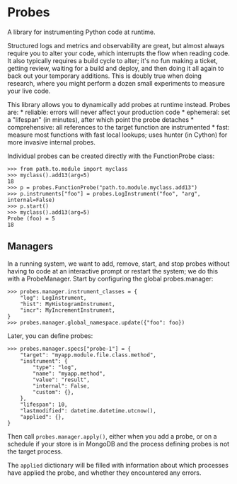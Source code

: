 # Probes

A library for instrumenting Python code at runtime.

Structured logs and metrics and observability are great, but almost always
require you to alter your code, which interrupts the flow when reading code.
It also typically requires a build cycle to alter; it's no fun making a ticket,
getting review, waiting for a build and deploy, and then doing it all again
to back out your temporary additions. This is doubly true when doing research,
where you might perform a dozen small experiments to measure your live code.

This library allows you to dynamically add probes at runtime instead.
Probes are:
    * reliable: errors will never affect your production code
    * ephemeral: set a "lifespan" (in minutes), after which point the probe detaches
    * comprehensive: all references to the target function are instrumented
    * fast: measure most functions with fast local lookups; uses hunter
      (in Cython) for more invasive internal probes.

Individual probes can be created directly with the FunctionProbe class:

```#python
>>> from path.to.module import myclass
>>> myclass().add13(arg=5)
18
>>> p = probes.FunctionProbe("path.to.module.myclass.add13")
>>> p.instruments["foo"] = probes.LogInstrument("foo", "arg", internal=False)
>>> p.start()
>>> myclass().add13(arg=5)
Probe (foo) = 5
18
```

Managers
--------

In a running system, we want to add, remove, start, and stop probes without
having to code at an interactive prompt or restart the system; we do this
with a ProbeManager. Start by configuring the global probes.manager:

```#python
>>> probes.manager.instrument_classes = {
    "log": LogInstrument,
    "hist": MyHistogramInstrument,
    "incr": MyIncrementInstrument,
}
>>> probes.manager.global_namespace.update({"foo": foo})
```

Later, you can define probes:

```#python
>>> probes.manager.specs["probe-1"] = {
    "target": "myapp.module.file.class.method",
    "instrument": {
        "type": "log",
        "name": "myapp.method",
        "value": "result",
        "internal": False,
        "custom": {},
    },
    "lifespan": 10,
    "lastmodified": datetime.datetime.utcnow(),
    "applied": {},
}
```

Then call `probes.manager.apply()`, either when you add a probe, or on a
schedule if your store is in MongoDB and the process defining probes is not
the target process.

The `applied` dictionary will be filled with information about which processes
have applied the probe, and whether they encountered any errors.
